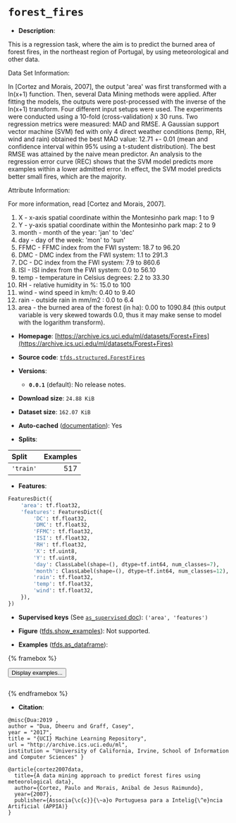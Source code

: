 <div itemscope itemtype="http://schema.org/Dataset">
  <div itemscope itemprop="includedInDataCatalog" itemtype="http://schema.org/DataCatalog">
    <meta itemprop="name" content="TensorFlow Datasets" />
  </div>
  <meta itemprop="name" content="forest_fires" />
  <meta itemprop="description" content="This is a regression task, where the aim is to predict the burned area of&#10;forest fires, in the northeast region of Portugal,&#10;by using meteorological and other data.&#10;&#10;&#10;Data Set Information:&#10;&#10;In [Cortez and Morais, 2007], the output &#x27;area&#x27; was first transformed&#10;with a ln(x+1) function.&#10;Then, several Data Mining methods were applied. After fitting the models,&#10;the outputs were&#10;post-processed with the inverse of the ln(x+1) transform. Four different&#10;input setups were&#10;used. The experiments were conducted using a 10-fold (cross-validation)&#10;x 30 runs. Two&#10;regression metrics were measured: MAD and RMSE. A Gaussian support vector&#10;machine (SVM) fed&#10;with only 4 direct weather conditions (temp, RH, wind and rain) obtained&#10;the best MAD value:&#10;12.71 +- 0.01 (mean and confidence interval within 95% using a t-student&#10;distribution). The&#10;best RMSE was attained by the naive mean predictor. An analysis to the&#10;regression error curve&#10;(REC) shows that the SVM model predicts more examples within a lower&#10;admitted error. In effect,&#10;the SVM model predicts better small fires, which are the majority.&#10;&#10;Attribute Information:&#10;&#10;For more information, read [Cortez and Morais, 2007].&#10;&#10;1. X - x-axis spatial coordinate within the Montesinho park map: 1 to 9&#10;2. Y - y-axis spatial coordinate within the Montesinho park map: 2 to 9&#10;3. month - month of the year: &#x27;jan&#x27; to &#x27;dec&#x27;&#10;4. day - day of the week: &#x27;mon&#x27; to &#x27;sun&#x27;&#10;5. FFMC - FFMC index from the FWI system: 18.7 to 96.20&#10;6. DMC - DMC index from the FWI system: 1.1 to 291.3&#10;7. DC - DC index from the FWI system: 7.9 to 860.6&#10;8. ISI - ISI index from the FWI system: 0.0 to 56.10&#10;9. temp - temperature in Celsius degrees: 2.2 to 33.30&#10;10. RH - relative humidity in %: 15.0 to 100&#10;11. wind - wind speed in km/h: 0.40 to 9.40&#10;12. rain - outside rain in mm/m2 : 0.0 to 6.4&#10;13. area - the burned area of the forest (in ha): 0.00 to 1090.84&#10;(this output variable is very skewed towards 0.0, thus it may make&#10;sense to model with the logarithm transform).&#10;&#10;To use this dataset:&#10;&#10;```python&#10;import tensorflow_datasets as tfds&#10;&#10;ds = tfds.load(&#x27;forest_fires&#x27;, split=&#x27;train&#x27;)&#10;for ex in ds.take(4):&#10;  print(ex)&#10;```&#10;&#10;See [the guide](https://www.tensorflow.org/datasets/overview) for more&#10;informations on [tensorflow_datasets](https://www.tensorflow.org/datasets).&#10;&#10;" />
  <meta itemprop="url" content="https://www.tensorflow.org/datasets/catalog/forest_fires" />
  <meta itemprop="sameAs" content="https://archive.ics.uci.edu/ml/datasets/Forest+Fires" />
  <meta itemprop="citation" content="@misc{Dua:2019 ,&#10;author = &quot;Dua, Dheeru and Graff, Casey&quot;,&#10;year = &quot;2017&quot;,&#10;title = &quot;{UCI} Machine Learning Repository&quot;,&#10;url = &quot;http://archive.ics.uci.edu/ml&quot;,&#10;institution = &quot;University of California, Irvine, School of Information and Computer Sciences&quot; }&#10;&#10;@article{cortez2007data,&#10;  title={A data mining approach to predict forest fires using meteorological data},&#10;  author={Cortez, Paulo and Morais, Anibal de Jesus Raimundo},&#10;  year={2007},&#10;  publisher={Associa{\c{c}}{\~a}o Portuguesa para a Intelig{\^e}ncia Artificial (APPIA)}&#10;}" />
</div>

# `forest_fires`


*   **Description**:

This is a regression task, where the aim is to predict the burned area of forest
fires, in the northeast region of Portugal, by using meteorological and other
data.

Data Set Information:

In [Cortez and Morais, 2007], the output 'area' was first transformed with a
ln(x+1) function. Then, several Data Mining methods were applied. After fitting
the models, the outputs were post-processed with the inverse of the ln(x+1)
transform. Four different input setups were used. The experiments were conducted
using a 10-fold (cross-validation) x 30 runs. Two regression metrics were
measured: MAD and RMSE. A Gaussian support vector machine (SVM) fed with only 4
direct weather conditions (temp, RH, wind and rain) obtained the best MAD value:
12.71 +- 0.01 (mean and confidence interval within 95% using a t-student
distribution). The best RMSE was attained by the naive mean predictor. An
analysis to the regression error curve (REC) shows that the SVM model predicts
more examples within a lower admitted error. In effect, the SVM model predicts
better small fires, which are the majority.

Attribute Information:

For more information, read [Cortez and Morais, 2007].

1.  X - x-axis spatial coordinate within the Montesinho park map: 1 to 9
2.  Y - y-axis spatial coordinate within the Montesinho park map: 2 to 9
3.  month - month of the year: 'jan' to 'dec'
4.  day - day of the week: 'mon' to 'sun'
5.  FFMC - FFMC index from the FWI system: 18.7 to 96.20
6.  DMC - DMC index from the FWI system: 1.1 to 291.3
7.  DC - DC index from the FWI system: 7.9 to 860.6
8.  ISI - ISI index from the FWI system: 0.0 to 56.10
9.  temp - temperature in Celsius degrees: 2.2 to 33.30
10. RH - relative humidity in %: 15.0 to 100
11. wind - wind speed in km/h: 0.40 to 9.40
12. rain - outside rain in mm/m2 : 0.0 to 6.4
13. area - the burned area of the forest (in ha): 0.00 to 1090.84 (this output
    variable is very skewed towards 0.0, thus it may make sense to model with
    the logarithm transform).

*   **Homepage**:
    [https://archive.ics.uci.edu/ml/datasets/Forest+Fires](https://archive.ics.uci.edu/ml/datasets/Forest+Fires)

*   **Source code**:
    [`tfds.structured.ForestFires`](https://github.com/tensorflow/datasets/tree/master/tensorflow_datasets/structured/forest_fires.py)

*   **Versions**:

    *   **`0.0.1`** (default): No release notes.

*   **Download size**: `24.88 KiB`

*   **Dataset size**: `162.07 KiB`

*   **Auto-cached**
    ([documentation](https://www.tensorflow.org/datasets/performances#auto-caching)):
    Yes

*   **Splits**:

Split     | Examples
:-------- | -------:
`'train'` | 517

*   **Features**:

```python
FeaturesDict({
    'area': tf.float32,
    'features': FeaturesDict({
        'DC': tf.float32,
        'DMC': tf.float32,
        'FFMC': tf.float32,
        'ISI': tf.float32,
        'RH': tf.float32,
        'X': tf.uint8,
        'Y': tf.uint8,
        'day': ClassLabel(shape=(), dtype=tf.int64, num_classes=7),
        'month': ClassLabel(shape=(), dtype=tf.int64, num_classes=12),
        'rain': tf.float32,
        'temp': tf.float32,
        'wind': tf.float32,
    }),
})
```

*   **Supervised keys** (See
    [`as_supervised` doc](https://www.tensorflow.org/datasets/api_docs/python/tfds/load#args)):
    `('area', 'features')`

*   **Figure**
    ([tfds.show_examples](https://www.tensorflow.org/datasets/api_docs/python/tfds/visualization/show_examples)):
    Not supported.

*   **Examples**
    ([tfds.as_dataframe](https://www.tensorflow.org/datasets/api_docs/python/tfds/as_dataframe)):

<!-- mdformat off(HTML should not be auto-formatted) -->

{% framebox %}

<button id="displaydataframe">Display examples...</button>
<div id="dataframecontent" style="overflow-x:scroll"></div>
<script src="https://www.gstatic.com/external_hosted/jquery2.min.js"></script>
<script>
var url = "https://storage.googleapis.com/tfds-data/visualization/dataframe/forest_fires-0.0.1.html";
$(document).ready(() => {
  $("#displaydataframe").click((event) => {
    // Disable the button after clicking (dataframe loaded only once).
    $("#displaydataframe").prop("disabled", true);

    // Pre-fetch and display the content
    $.get(url, (data) => {
      $("#dataframecontent").html(data);
    }).fail(() => {
      $("#dataframecontent").html(
        'Error loading examples. If the error persist, please open '
        + 'a new issue.'
      );
    });
  });
});
</script>

{% endframebox %}

<!-- mdformat on -->

*   **Citation**:

```
@misc{Dua:2019 ,
author = "Dua, Dheeru and Graff, Casey",
year = "2017",
title = "{UCI} Machine Learning Repository",
url = "http://archive.ics.uci.edu/ml",
institution = "University of California, Irvine, School of Information and Computer Sciences" }

@article{cortez2007data,
  title={A data mining approach to predict forest fires using meteorological data},
  author={Cortez, Paulo and Morais, Anibal de Jesus Raimundo},
  year={2007},
  publisher={Associa{\c{c}}{\~a}o Portuguesa para a Intelig{\^e}ncia Artificial (APPIA)}
}
```
